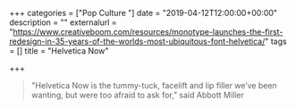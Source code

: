 +++
categories = ["Pop Culture "]
date = "2019-04-12T12:00:00+00:00"
description = ""
externalurl = "https://www.creativeboom.com/resources/monotype-launches-the-first-redesign-in-35-years-of-the-worlds-most-ubiquitous-font-helvetica/"
tags = []
title = "Helvetica Now"

+++
> "Helvetica Now is the tummy-tuck, facelift and lip filler we’ve been wanting, but were too afraid to ask for,” said Abbott Miller